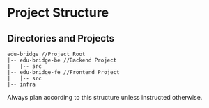 # Project Structure

## Directories and Projects

````
edu-bridge //Project Root
|-- edu-bridge-be //Backend Project
|   |-- src
|-- edu-bridge-fe //Frontend Project
|   |-- src
|-- infra
````

Always plan according to this structure unless instructed otherwise.